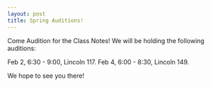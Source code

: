 ```yaml
---
layout: post
title: Spring Auditions!
---
```


Come Audition for the Class Notes! We will be holding the following auditions:

Feb 2, 6:30 - 9:00, Lincoln 117.
Feb 4, 6:00 - 8:30, Lincoln 149.

We hope to see you there!